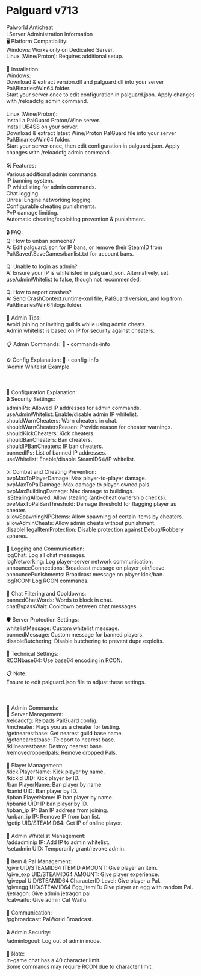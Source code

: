 # Palguard v713
 Palworld Anticheat
<br>
ℹ️ Server Administration Information<br>
🖥️ Platform Compatibility:<br>
Windows: Works only on Dedicated Server.<br>
Linux (Wine/Proton): Requires additional setup.<br>
<br>
🔧 Installation:<br>
Windows:<br>
Download & extract version.dll and palguard.dll into your server Pal\Binaries\Win64 folder.<br>
Start your server once to edit configuration in palguard.json. Apply changes with /reloadcfg admin command.<br>
<br>
Linux (Wine/Proton):<br>
Install a PalGuard Proton/Wine server.<br>
Install UE4SS on your server.<br>
Download & extract latest Wine/Proton PalGuard file into your server Pal\Binaries\Win64 folder.<br>
Start your server once, then edit configuration in palguard.json. Apply changes with /reloadcfg admin command.<br>
<br>
🛠️ Features:<br>
Various additional admin commands.<br>
IP banning system.<br>
IP whitelisting for admin commands.<br>
Chat logging.<br>
Unreal Engine networking logging.<br>
Configurable cheating punishments.<br>
PvP damage limiting.<br>
Automatic cheating/exploiting prevention & punishment.<br>
<br>
🔒 FAQ:<br>
Q: How to unban someone?<br>
A: Edit palguard.json for IP bans, or remove their SteamID from Pal\Saved\SaveGames\banlist.txt for account bans.<br>
<br>
Q: Unable to login as admin?<br>
A: Ensure your IP is whitelisted in palguard.json. Alternatively, set useAdminWhitelist to false, though not recommended.<br>
<br>
Q: How to report crashes?<br>
A: Send CrashContext.runtime-xml file, PalGuard version, and log from Pal\Binaries\Win64\logs folder.<br>
<br>
📌 Admin Tips:<br>
Avoid joining or inviting guilds while using admin cheats.<br>
Admin whitelist is based on IP for security against cheaters.<br>
<br>
📋 Admin Commands: ⁠📑・commands-info<br>
<br>
⚙️ Config Explanation: ⁠📑・config-info<br>
!Admin Whitelist Example<br>
<br>
<br>
<br>
📑 Configuration Explanation:<br>
🔒 Security Settings:<br>
adminIPs: Allowed IP addresses for admin commands.<br>
useAdminWhitelist: Enable/disable admin IP whitelist.<br>
shouldWarnCheaters: Warn cheaters in chat.<br>
shouldWarnCheatersReason: Provide reason for cheater warnings.<br>
shouldKickCheaters: Kick cheaters.<br>
shouldBanCheaters: Ban cheaters.<br>
shouldIPBanCheaters: IP ban cheaters.<br>
bannedIPs: List of banned IP addresses.<br>
useWhitelist: Enable/disable SteamID64/IP whitelist.<br>
<br>
⚔️ Combat and Cheating Prevention:<br>
pvpMaxToPlayerDamage: Max player-to-player damage.<br>
pvpMaxToPalDamage: Max damage to player-owned pals.<br>
pvpMaxBuildingDamage: Max damage to buildings.<br>
isStealingAllowed: Allow stealing (anti-cheat ownership checks).<br>
pveMaxToPalBanThreshold: Damage threshold for flagging player as cheater.<br>
allowSpawningNPCItems: Allow spawning of certain items by cheaters.<br>
allowAdminCheats: Allow admin cheats without punishment.<br>
disableIllegalItemProtection: Disable protection against Debug/Robbery spheres.<br>
<br>
📝 Logging and Communication:<br>
logChat: Log all chat messages.<br>
logNetworking: Log player-server network communication.<br>
announceConnections: Broadcast message on player join/leave.<br>
announcePunishments: Broadcast message on player kick/ban.<br>
logRCON: Log RCON commands.<br>
<br>
🚫 Chat Filtering and Cooldowns:<br>
bannedChatWords: Words to block in chat.<br>
chatBypassWait: Cooldown between chat messages.<br>
<br>
🛡️ Server Protection Settings:<br>
whitelistMessage: Custom whitelist message.<br>
bannedMessage: Custom message for banned players.<br>
disableButchering: Disable butchering to prevent dupe exploits.<br>
<br>
🔧 Technical Settings:<br>
RCONbase64: Use base64 encoding in RCON.<br>
<br>
📋 Note:<br>
Ensure to edit palguard.json file to adjust these settings.<br>
<br>
<br>
<br>
📑 Admin Commands:<br>
🔄 Server Management:<br>
/reloadcfg: Reloads PalGuard config.<br>
/imcheater: Flags you as a cheater for testing.<br>
/getnearestbase: Get nearest guild base name.<br>
/gotonearestbase: Teleport to nearest base.<br>
/killnearestbase: Destroy nearest base.<br>
/removedroppedpals: Remove dropped Pals.<br>
<br>
👢 Player Management:<br>
/kick PlayerName: Kick player by name.<br>
/kickid UID: Kick player by ID.<br>
/ban PlayerName: Ban player by name.<br>
/banid UID: Ban player by ID.<br>
/ipban PlayerName: IP ban player by name.<br>
/ipbanid UID: IP ban player by ID.<br>
/ipban_ip IP: Ban IP address from joining.<br>
/unban_ip IP: Remove IP from ban list.<br>
/getip UID/STEAMID64: Get IP of online player.<br>
<br>
🔑 Admin Whitelist Management:<br>
/addadminip IP: Add IP to admin whitelist.<br>
/setadmin UID: Temporarily grant/revoke admin.<br>
<br>
💼 Item & Pal Management:<br>
/give UID/STEAMID64 ITEMID AMOUNT: Give player an item.<br>
/give_exp UID/STEAMID64 AMOUNT: Give player experience.<br>
/givepal UID/STEAMID64 CharacterID Level: Give player a Pal.<br>
/giveegg UID/STEAMID64 Egg_ItemID: Give player an egg with random Pal.<br>
/jetragon: Give admin jetragon pal.<br>
/catwaifu: Give admin Cat Waifu.<br>
<br>
📢 Communication:<br>
/pgbroadcast: PalWorld Broadcast.<br>
<br>
🔒 Admin Security:<br>
/adminlogout: Log out of admin mode.<br>
<br>
📝 Note:<br>
In-game chat has a 40 character limit.<br>
Some commands may require RCON due to character limit.<br>
